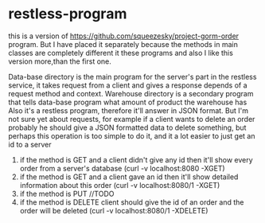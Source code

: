 # restless-program

this is a version of https://github.com/squeezesky/project-gorm-order program. But I have placed it separately because the methods in main classes are completely 
different it these programs and also I like this version more,than the first one.


 Data-base directory is the main program for the server's part in the restless service,
it takes request from a client and gives a response depends of a request method and context.
Warehouse directory is a secondary program that tells data-base program what amount of product
the warehouse has
Also it's a restless program, therefore it'll answer in JSON format. But I'm not sure yet about requests, for example if a client wants to delete an order probably
he should give a JSON formatted data to delete something, but perhaps this operation is too simple to do it, and it a lot easier to just get an id to a server
1. if the method is GET and a client didn't give any id then it'll show every order from a server's database (curl -v localhost:8080 -XGET)
2. if the method is GET and a client gave an id then it'll show detailed information about this order (curl -v localhost:8080/1 -XGET)
3. if the method is PUT //TODO
4. if the method is DELETE client should give the id of an order and the order will be deleted (curl -v localhost:8080/1 -XDELETE)


